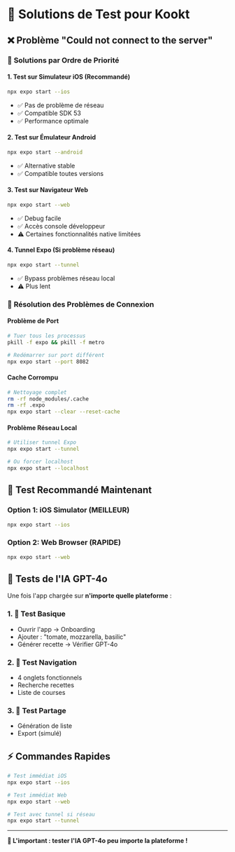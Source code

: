 # 🔧 Solutions de Test pour Kookt

## ❌ **Problème "Could not connect to the server"**

### 🚀 **Solutions par Ordre de Priorité**

#### 1. **Test sur Simulateur iOS (Recommandé)**
```bash
npx expo start --ios
```
- ✅ Pas de problème de réseau
- ✅ Compatible SDK 53 
- ✅ Performance optimale

#### 2. **Test sur Émulateur Android**
```bash
npx expo start --android
```
- ✅ Alternative stable
- ✅ Compatible toutes versions

#### 3. **Test sur Navigateur Web**
```bash
npx expo start --web
```
- ✅ Debug facile
- ✅ Accès console développeur
- ⚠️ Certaines fonctionnalités native limitées

#### 4. **Tunnel Expo (Si problème réseau)**
```bash
npx expo start --tunnel
```
- ✅ Bypass problèmes réseau local
- ⚠️ Plus lent

### 🔧 **Résolution des Problèmes de Connexion**

#### Problème de Port
```bash
# Tuer tous les processus
pkill -f expo && pkill -f metro

# Redémarrer sur port différent
npx expo start --port 8082
```

#### Cache Corrompu
```bash
# Nettoyage complet
rm -rf node_modules/.cache
rm -rf .expo
npx expo start --clear --reset-cache
```

#### Problème Réseau Local
```bash
# Utiliser tunnel Expo
npx expo start --tunnel

# Ou forcer localhost
npx expo start --localhost
```

## 🎯 **Test Recommandé Maintenant**

### Option 1: iOS Simulator (MEILLEUR)
```bash
npx expo start --ios
```

### Option 2: Web Browser (RAPIDE) 
```bash
npx expo start --web
```

## 🧪 **Tests de l'IA GPT-4o**

Une fois l'app chargée sur **n'importe quelle plateforme** :

### 1. 🤖 **Test Basique**
- Ouvrir l'app → Onboarding
- Ajouter : "tomate, mozzarella, basilic"
- Générer recette → Vérifier GPT-4o

### 2. 📱 **Test Navigation**
- 4 onglets fonctionnels
- Recherche recettes
- Liste de courses

### 3. 🛒 **Test Partage**
- Génération de liste
- Export (simulé)

## ⚡ **Commandes Rapides**

```bash
# Test immédiat iOS
npx expo start --ios

# Test immédiat Web  
npx expo start --web

# Test avec tunnel si réseau
npx expo start --tunnel
```

---

**🍳 L'important : tester l'IA GPT-4o peu importe la plateforme !**
